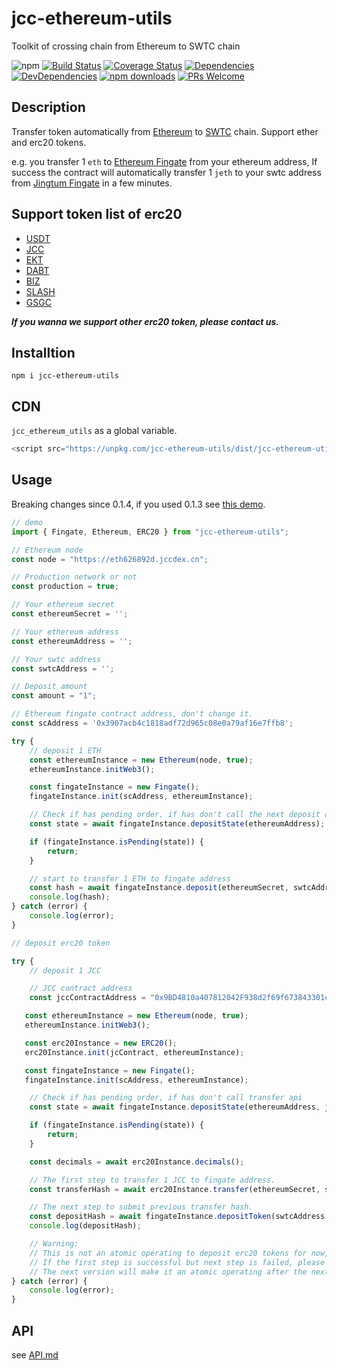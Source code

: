 # jcc-ethereum-utils

Toolkit of crossing chain from Ethereum to SWTC chain

![npm](https://img.shields.io/npm/v/jcc-ethereum-utils.svg)
[![Build Status](https://travis-ci.com/JCCDex/jcc-ethereum-utils.svg?branch=master)](https://travis-ci.com/JCCDex/jcc-ethereum-utils)
[![Coverage Status](https://coveralls.io/repos/github/JCCDex/jcc-ethereum-utils/badge.svg?branch=master)](https://coveralls.io/github/JCCDex/jcc-ethereum-utils?branch=master)
[![Dependencies](https://img.shields.io/david/JCCDex/jcc-ethereum-utils.svg?style=flat-square)](https://david-dm.org/JCCDex/jcc-ethereum-utils)
[![DevDependencies](https://img.shields.io/david/dev/JCCDex/jcc-ethereum-utils.svg?style=flat-square)](https://david-dm.org/JCCDex/jcc-ethereum-utils?type=dev)
[![npm downloads](https://img.shields.io/npm/dm/jcc-ethereum-utils.svg)](http://npm-stat.com/charts.html?package=jcc-ethereum-utils)
[![PRs Welcome](https://img.shields.io/badge/PRs-welcome-brightgreen.svg?style=flat-square)](http://makeapullrequest.com)

## Description

Transfer token automatically from [Ethereum](https://www.ethereum.org/) to [SWTC](http://swtc.top/index.html#/) chain. Support ether and erc20 tokens.

e.g. you transfer 1 `eth` to [Ethereum Fingate](https://etherscan.io/address/0x3907acb4c1818adf72d965c08e0a79af16e7ffb8) from your ethereum address, If success the contract will automatically transfer 1 `jeth` to your swtc address from [Jingtum Fingate](https://swtcscan.jccdex.cn/#/wallet/?wallet=jsk45ksJZUB7durZrLt5e86Eu2gtiXNRN4) in a few minutes.

## Support token list of erc20

* [USDT](https://etherscan.io/address/0xdAC17F958D2ee523a2206206994597C13D831ec7)
* [JCC](https://etherscan.io/address/0x9BD4810a407812042F938d2f69f673843301cfa6)
* [EKT](https://etherscan.io/address/0xBAb165dF9455AA0F2AeD1f2565520B91DDadB4c8)
* [DABT](https://etherscan.io/address/0x1C6890825880566dd6Ad88147E0a6acE7930b7c0)
* [BIZ](https://etherscan.io/address/0x399f9A95305114efAcB91d1d6C02CBe234dD36aF)
* [SLASH](https://etherscan.io/address/0xE222e2e3517f5AF5e3abc667adF14320C848D6dA)
* [GSGC](https://etherscan.io/address/0x0ec2a5ec6a976d6d4c101fb647595c9d8d21779e)

***If you wanna we support other erc20 token, please contact us.***

## Installtion

```shell
npm i jcc-ethereum-utils
```

## CDN

`jcc_ethereum_utils` as a global variable.

```javascript
<script src="https://unpkg.com/jcc-ethereum-utils/dist/jcc-ethereum-utils.min.js"></script>
```

## Usage

Breaking changes since 0.1.4, if you used 0.1.3 see [this demo](https://github.com/JCCDex/jcc-ethereum-utils/blob/master/docs/demo_below_0.1.4.md).

```javascript
// demo
import { Fingate, Ethereum, ERC20 } from "jcc-ethereum-utils";

// Ethereum node
const node = "https://eth626892d.jccdex.cn";

// Production network or not
const production = true;

// Your ethereum secret
const ethereumSecret = '';

// Your ethereum address
const ethereumAddress = '';

// Your swtc address
const swtcAddress = '';

// Deposit amount
const amount = "1";

// Ethereum fingate contract address, don't change it.
const scAddress = '0x3907acb4c1818adf72d965c08e0a79af16e7ffb8';

try {
    // deposit 1 ETH
    const ethereumInstance = new Ethereum(node, true);
    ethereumInstance.initWeb3();

    const fingateInstance = new Fingate();
    fingateInstance.init(scAddress, ethereumInstance);

    // Check if has pending order, if has don't call the next deposit api
    const state = await fingateInstance.depositState(ethereumAddress);

    if (fingateInstance.isPending(state)) {
        return;
    }

    // start to transfer 1 ETH to fingate address
    const hash = await fingateInstance.deposit(ethereumSecret, swtcAddress, amount);
    console.log(hash);
} catch (error) {
    console.log(error);
}

// deposit erc20 token

try {
    // deposit 1 JCC

    // JCC contract address
    const jccContractAddress = "0x9BD4810a407812042F938d2f69f673843301cfa6";

   const ethereumInstance = new Ethereum(node, true);
   ethereumInstance.initWeb3();

   const erc20Instance = new ERC20();
   erc20Instance.init(jcContract, ethereumInstance);

   const fingateInstance = new Fingate();
   fingateInstance.init(scAddress, ethereumInstance);

    // Check if has pending order, if has don't call transfer api
    const state = await fingateInstance.depositState(ethereumAddress, jccContractAddress);

    if (fingateInstance.isPending(state)) {
        return;
    }

    const decimals = await erc20Instance.decimals();

    // The first step to transfer 1 JCC to fingate address.
    const transferHash = await erc20Instance.transfer(ethereumSecret, scAddress, amount);

    // The next step to submit previous transfer hash.
    const depositHash = await fingateInstance.depositToken(swtcAddress, jccContractAddress, decimals, amount, transferHash, ethereumSecret);
    console.log(depositHash);

    // Warning:
    // This is not an atomic operating to deposit erc20 tokens for now,
    // If the first step is successful but next step is failed, please contact us.
    // The next version will make it an atomic operating after the next version of solidity contract upgrade.
} catch (error) {
    console.log(error);
}
```

## API

see [API.md](https://github.com/JCCDex/jcc-ethereum-utils/blob/master/docs/API.md)
